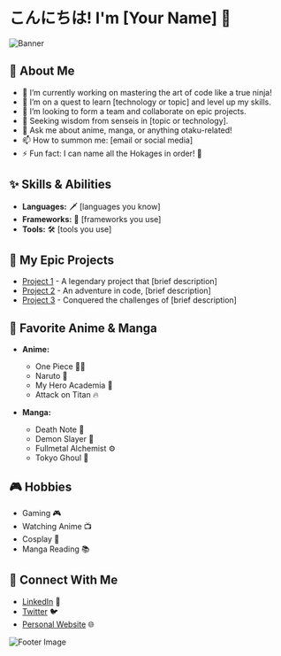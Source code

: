 # こんにちは! I'm [Your Name] 👾

![Banner](https://i.imgur.com/your_image.png)

## 🍣 About Me
- 🔭 I’m currently working on mastering the art of code like a true ninja!
- 🌱 I’m on a quest to learn [technology or topic] and level up my skills.
- 👯 I’m looking to form a team and collaborate on epic projects.
- 🤔 Seeking wisdom from senseis in [topic or technology].
- 💬 Ask me about anime, manga, or anything otaku-related!
- 📫 How to summon me: [email or social media]
- ⚡ Fun fact: I can name all the Hokages in order! 🍥

## ✨ Skills & Abilities
- **Languages:** 🗡️ [languages you know]
- **Frameworks:** 🌌 [frameworks you use]
- **Tools:** 🛠️ [tools you use]

## 💼 My Epic Projects
- [Project 1](link_to_project) - A legendary project that [brief description]
- [Project 2](link_to_project) - An adventure in code, [brief description]
- [Project 3](link_to_project) - Conquered the challenges of [brief description]

## 🌟 Favorite Anime & Manga
- **Anime:** 
  - One Piece 🏴‍☠️
  - Naruto 🍥
  - My Hero Academia 💪
  - Attack on Titan 🔥

- **Manga:**
  - Death Note 📓
  - Demon Slayer 🌸
  - Fullmetal Alchemist ⚙️
  - Tokyo Ghoul 👻

## 🎮 Hobbies
- Gaming 🎮
- Watching Anime 📺
- Cosplay 👗
- Manga Reading 📚

## 📱 Connect With Me
- [LinkedIn](your_linkedin_profile) 🤝
- [Twitter](your_twitter_profile) 🐦
- [Personal Website](your_website) 🌐

![Footer Image](https://i.imgur.com/footer_image.png)

